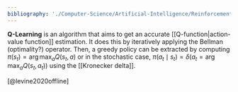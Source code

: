```yaml
---
bibliography: './Computer-Science/Artificial-Intelligence/Reinforcement-Learning/papers.bib'
---
```



**Q-Learning** is an algorithm that aims to get an accurate [[Q-function|action-value function]] estimation. It does this by iteratively applying the Bellman (optimality?) operator. Then, a greedy policy can be extracted by computing $\pi(s_t) = \arg\max_a Q(s_t,a)$ or in the stochastic case, $\pi(a_t \mid s_t) = \delta(a_t = \arg\max_a Q(s_t, a_t))$ using the [[Kronecker delta]].



[@levine2020offline]